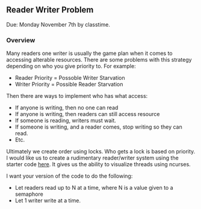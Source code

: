 ## Reader Writer Problem
Due: Monday November 7th by classtime.

### Overview

Many readers one writer is usually the game plan when it comes to accessing alterable resources. There are some problems 
with this strategy depending on who you give priority to. For example:

- Reader Priority = Possoble Writer Starvation
- Writer Priority = Possible Reader Starvation

Then there are ways to implement who has what access:

- If anyone is writing, then no one can read
- If anyone is writing, then readers can still access resource
- If someone is reading, writers must wait.
- If someone is writing, and a reader comes, stop writing so they can read.
- Etc.

Ultimately we create order using locks. Who gets a lock is based on priority. I would like us to create 
a rudimentary reader/writer system using the starter code [here](./starter_code.py). It gives us the ability to visualize threads using ncurses. 

I want your version of the code to do the following:

- Let readers read up to N at a time, where N is a value given to a semaphore
- Let 1 writer write at a time.


